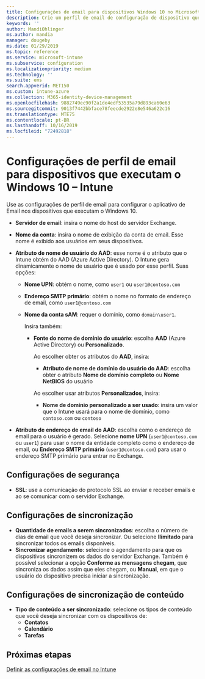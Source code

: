 ```yaml
---
title: Configurações de email para dispositivos Windows 10 no Microsoft Intune – Azure | Microsoft Docs
description: Crie um perfil de email de configuração de dispositivo que usa os servidores Exchange e recupera atributos do Azure Active Directory. Você também pode habilitar o SSL e sincronizar o email e as agendas em dispositivos Windows 10 usando o Microsoft Intune.
keywords: ''
author: MandiOhlinger
ms.author: mandia
manager: dougeby
ms.date: 01/29/2019
ms.topic: reference
ms.service: microsoft-intune
ms.subservice: configuration
ms.localizationpriority: medium
ms.technology: ''
ms.suite: ems
search.appverid: MET150
ms.custom: intune-azure
ms.collection: M365-identity-device-management
ms.openlocfilehash: 9882749ec90f2a1de4edf53535a79d893ca60e63
ms.sourcegitcommit: 9013f7442bbface78feecde2922e8e546a622c16
ms.translationtype: MTE75
ms.contentlocale: pt-BR
ms.lasthandoff: 10/16/2019
ms.locfileid: "72492818"
---
```

# <a name="email-profile-settings-for-devices-running-windows-10---intune"></a>Configurações de perfil de email para dispositivos que executam o Windows 10 – Intune

Use as configurações de perfil de email para configurar o aplicativo de Email nos dispositivos que executam o Windows 10.

- **Servidor de email**: insira o nome do host do servidor Exchange.
- **Nome da conta**: insira o nome de exibição da conta de email. Esse nome é exibido aos usuários em seus dispositivos.
- **Atributo de nome de usuário do AAD**: esse nome é o atributo que o Intune obtém do AAD (Azure Active Directory). O Intune gera dinamicamente o nome de usuário que é usado por esse perfil. Suas opções:
  - **Nome UPN**: obtém o nome, como `user1` ou `user1@contoso.com`
  - **Endereço SMTP primário**: obtém o nome no formato de endereço de email, como `user1@contoso.com`
  - **Nome da conta sAM**: requer o domínio, como `domain\user1`.

    Insira também:  
    - **Fonte do nome de domínio do usuário**: escolha **AAD** (Azure Active Directory) ou **Personalizado**.

      Ao escolher obter os atributos do **AAD**, insira:
      - **Atributo de nome de domínio do usuário do AAD**: escolha obter o atributo **Nome de domínio completo** ou **Nome NetBIOS** do usuário

      Ao escolher usar atributos **Personalizados**, insira:
      - **Nome de domínio personalizado a ser usado**: insira um valor que o Intune usará para o nome de domínio, como `contoso.com` ou `contoso`

- **Atributo de endereço de email do AAD**: escolha como o endereço de email para o usuário é gerado. Selecione **nome UPN** (`user1@contoso.com` ou `user1`) para usar o nome da entidade completo como o endereço de email, ou **Endereço SMTP primário** (`user1@contoso.com`) para usar o endereço SMTP primário para entrar no Exchange.

## <a name="security-settings"></a>Configurações de segurança

- **SSL**: use a comunicação do protocolo SSL ao enviar e receber emails e ao se comunicar com o servidor Exchange.

## <a name="synchronization-settings"></a>Configurações de sincronização

- **Quantidade de emails a serem sincronizados**: escolha o número de dias de email que você deseja sincronizar. Ou selecione **Ilimitado** para sincronizar todos os emails disponíveis.
- **Sincronizar agendamento**: selecione o agendamento para que os dispositivos sincronizem os dados do servidor Exchange. Também é possível selecionar a opção **Conforme as mensagens chegam**, que sincroniza os dados assim que eles chegam, ou **Manual**, em que o usuário do dispositivo precisa iniciar a sincronização.

## <a name="content-sync-settings"></a>Configurações de sincronização de conteúdo

- **Tipo de conteúdo a ser sincronizado**: selecione os tipos de conteúdo que você deseja sincronizar com os dispositivos de:
  - **Contatos**
  - **Calendário**
  - **Tarefas**

## <a name="next-steps"></a>Próximas etapas
[Definir as configurações de email no Intune](../email-settings-configure.md)
